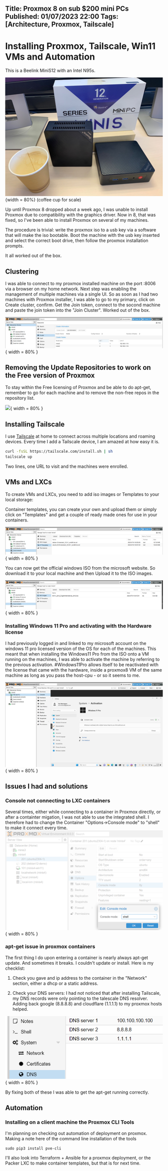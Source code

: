 Title: Proxmox 8 on sub $200 mini PCs
Published: 01/07/2023 22:00
Tags: [Architecture, Proxmox, Tailscale] 
---


# Installing Proxmox, Tailscale, Win11 VMs and Automation 

This is a Beelink MiniS12 with an Intel N95s.

![](/posts/images/minipc.jpg){width = 80%}
(coffee cup for scale)

Up until Proxmox 8 dropped about a week ago, I was unable to install Proxmox due to compatibility with the graphics driver. Now in 8, that was fixed, so I've been able to install Proxmox on several of my machines.

The procedure is trivial: write the proxmox iso to a usb key via a software that will make the iso bootable. Boot the machine with the usb key inserted and select the correct boot drive, then follow the proxmox installation prompts. 

It all worked out of the box.

## Clustering

I was able to connect to my proxmox installed machine on the port :8006 via a browser on my home network. Next step was enabling the management of multiple machines via a single UI. So as soon as I had two machines with Proxmox installer, I was able to go to my primary, click on Create cluster, confirm. Get the Join token, connect to the socond machine and paste the join token into the "Join Cluster". Worked out of the box. 

![](/posts/images/proxmox/proxmox-clustering.png){ width = 80% }

## Removing the Update Repositories to work on the Free version of Proxmox

To stay within the Free licensing of Proxmox and be able to do apt-get, remember to go for each machine and to remove the non-free repos in the repository list.

![](/posts/images/proxmox/proxmox-remove-repos){ width = 80% }

## Installing Tailscale

I use [Tailscale](https://tailscale.com/) at home to connect across multiple locations and roaming devices. Every time I add a Tailscale device, I am amazed at how easy it is. 

```bash
curl -fsSL https://tailscale.com/install.sh | sh
tailscale up
```

Two lines, one URL to visit and the machines were enrolled.

## VMs and LXCs 

To create VMs and LXCs, you need to add iso images or Templates to your local storage: 

Container templates, you can create your own and upload them or simply click on "Templates" and get a couple of ready made ones for use in your containers. 

![](/posts/images/proxmox/container-templates.png){ width = 80% }

You can now get the official windows ISO from the microsoft website. So download it to your local machine and then Upload it to the ISO images. 

![](/posts/images/proxmox/windows-iso.png){ width = 80% }


### Installing Windows 11 Pro and activating with the Hardware license 

I had previously logged in and linked to my microsoft account on the windows 11 pro licensed version of the OS for each of the machines. This meant that when installing the Windows11 Pro from the ISO onto a VM running on the machines, I was able to activate the machine by referring to the previous activation. #Windows11Pro allows itself to be reactivated with the license that came with the hardware, inside a proxmox8 VM of the same machine as long as you pass the host-cpu - or so it seems to me. 

![Proxmox-shell-mode-issue](/posts/images/proxmox/activated.jpg){ width = 80% }

## Issues I had and solutions

### Console not connecting to LXC containers 

Several times, either while connecting to a container in Proxmox directly, or after a containter migation, I was not able to use the integrated shell. I therefore had to change the Container "Options->Console mode" to "shell" to make it connect every time.
![Proxmox-shell-mode-issue](/posts/images/proxmox/Proxmox-Shell-mode.png){ width = 80% }

### apt-get issue in proxmox containers

The first thing I do upon entering a container is nearly always apt-get update. And sometimes it breaks. I couldn't update or install. Here is my checklist: 

1) Check you gave and ip address to the container in the "Network" section, either a dhcp or a static address. 

2) Check your DNS servers: I had not noticed that after installing Tailscale, my DNS records were only pointing to the talescale DNS resolver. Adding back google (8.8.8.8) and cloudflare (1.1.1.1) to my proxmox hosts helped. 

![Tailscale-dns-issue-proxmox](/posts/images/proxmox/Tailscale-dns-issue-proxmox.png){ width = 80% }

By fixing both of these I was able to get the apt-get running correctly. 

## Automation 
### Installing on a client machine the Proxmox CLI Tools 

I'm planning on checking out automation of deployment on proxmox. Making a note here of the command line installation of the tools

```
sudo pip3 install pve-cli
``` 

I'll also look into Terraform + Ansible for a proxmox deployment, or the Packer LXC to make container templates, but that is for next time. 

